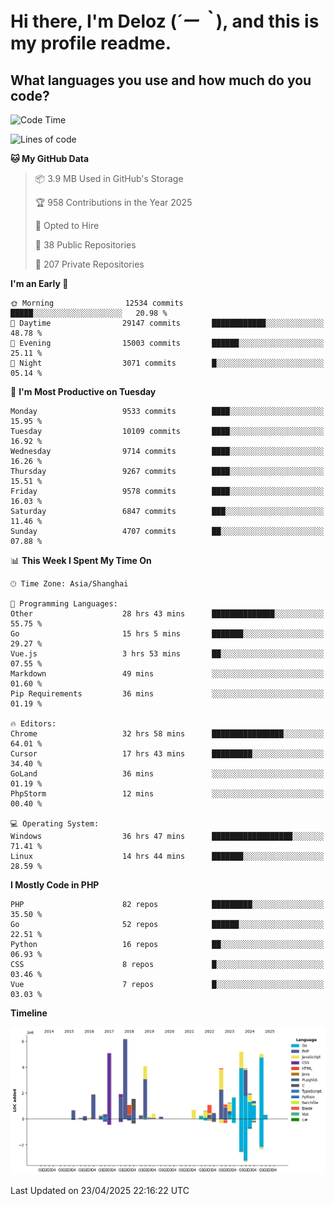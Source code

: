 # **Hi there, I'm Deloz (*´ー｀*), and this is my profile readme.**

## **What languages you use and how much do you code?**

<!--START_SECTION:waka-->
![Code Time](http://img.shields.io/badge/Code%20Time-6%2C216%20hrs%206%20mins-blue)

![Lines of code](https://img.shields.io/badge/From%20Hello%20World%20I%27ve%20Written-53.2%20million%20lines%20of%20code-blue)

**🐱 My GitHub Data** 

> 📦 3.9 MB Used in GitHub's Storage 
 > 
> 🏆 958 Contributions in the Year 2025
 > 
> 💼 Opted to Hire
 > 
> 📜 38 Public Repositories 
 > 
> 🔑 207 Private Repositories 
 > 
**I'm an Early 🐤** 

```text
🌞 Morning                12534 commits       █████░░░░░░░░░░░░░░░░░░░░   20.98 % 
🌆 Daytime                29147 commits       ████████████░░░░░░░░░░░░░   48.78 % 
🌃 Evening                15003 commits       ██████░░░░░░░░░░░░░░░░░░░   25.11 % 
🌙 Night                  3071 commits        █░░░░░░░░░░░░░░░░░░░░░░░░   05.14 % 
```
📅 **I'm Most Productive on Tuesday** 

```text
Monday                   9533 commits        ████░░░░░░░░░░░░░░░░░░░░░   15.95 % 
Tuesday                  10109 commits       ████░░░░░░░░░░░░░░░░░░░░░   16.92 % 
Wednesday                9714 commits        ████░░░░░░░░░░░░░░░░░░░░░   16.26 % 
Thursday                 9267 commits        ████░░░░░░░░░░░░░░░░░░░░░   15.51 % 
Friday                   9578 commits        ████░░░░░░░░░░░░░░░░░░░░░   16.03 % 
Saturday                 6847 commits        ███░░░░░░░░░░░░░░░░░░░░░░   11.46 % 
Sunday                   4707 commits        ██░░░░░░░░░░░░░░░░░░░░░░░   07.88 % 
```


📊 **This Week I Spent My Time On** 

```text
🕑︎ Time Zone: Asia/Shanghai

💬 Programming Languages: 
Other                    28 hrs 43 mins      ██████████████░░░░░░░░░░░   55.75 % 
Go                       15 hrs 5 mins       ███████░░░░░░░░░░░░░░░░░░   29.27 % 
Vue.js                   3 hrs 53 mins       ██░░░░░░░░░░░░░░░░░░░░░░░   07.55 % 
Markdown                 49 mins             ░░░░░░░░░░░░░░░░░░░░░░░░░   01.60 % 
Pip Requirements         36 mins             ░░░░░░░░░░░░░░░░░░░░░░░░░   01.19 % 

🔥 Editors: 
Chrome                   32 hrs 58 mins      ████████████████░░░░░░░░░   64.01 % 
Cursor                   17 hrs 43 mins      █████████░░░░░░░░░░░░░░░░   34.40 % 
GoLand                   36 mins             ░░░░░░░░░░░░░░░░░░░░░░░░░   01.19 % 
PhpStorm                 12 mins             ░░░░░░░░░░░░░░░░░░░░░░░░░   00.40 % 

💻 Operating System: 
Windows                  36 hrs 47 mins      ██████████████████░░░░░░░   71.41 % 
Linux                    14 hrs 44 mins      ███████░░░░░░░░░░░░░░░░░░   28.59 % 
```

**I Mostly Code in PHP** 

```text
PHP                      82 repos            █████████░░░░░░░░░░░░░░░░   35.50 % 
Go                       52 repos            ██████░░░░░░░░░░░░░░░░░░░   22.51 % 
Python                   16 repos            ██░░░░░░░░░░░░░░░░░░░░░░░   06.93 % 
CSS                      8 repos             █░░░░░░░░░░░░░░░░░░░░░░░░   03.46 % 
Vue                      7 repos             █░░░░░░░░░░░░░░░░░░░░░░░░   03.03 % 
```



**Timeline**

![Lines of Code chart](https://raw.githubusercontent.com/deloz/deloz/main/assets/bar_graph.png)


 Last Updated on 23/04/2025 22:16:22 UTC
<!--END_SECTION:waka-->
